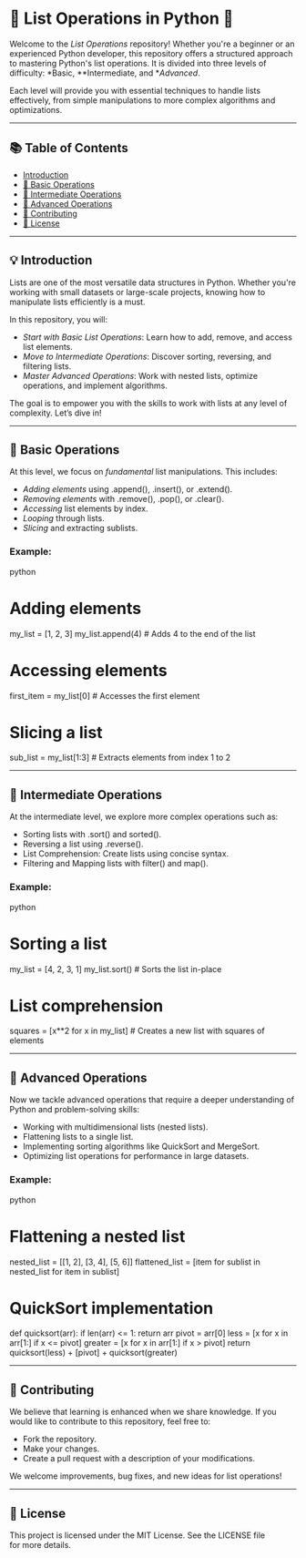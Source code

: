 # 🌟 List Operations in Python 🌟

Welcome to the *List Operations* repository! Whether you're a beginner or an experienced Python developer, this repository offers a structured approach to mastering Python's list operations. It is divided into three levels of difficulty: *Basic, **Intermediate, and **Advanced*.

Each level will provide you with essential techniques to handle lists effectively, from simple manipulations to more complex algorithms and optimizations.

---

## 📚 Table of Contents

- [Introduction](#-introduction)
- [🔹 Basic Operations](#-basic-operations)
- [🔸 Intermediate Operations](#-intermediate-operations)
- [🔧 Advanced Operations](#-advanced-operations)
- [🎯 Contributing](#-contributing)
- [📜 License](#-license)

---

## 💡 Introduction

Lists are one of the most versatile data structures in Python. Whether you're working with small datasets or large-scale projects, knowing how to manipulate lists efficiently is a must.

In this repository, you will:

- *Start with Basic List Operations*: Learn how to add, remove, and access list elements.
- *Move to Intermediate Operations*: Discover sorting, reversing, and filtering lists.
- *Master Advanced Operations*: Work with nested lists, optimize operations, and implement algorithms.

The goal is to empower you with the skills to work with lists at any level of complexity. Let’s dive in!

---

## 🔹 Basic Operations

At this level, we focus on *fundamental* list manipulations. This includes:

- *Adding elements* using .append(), .insert(), or .extend().
- *Removing elements* with .remove(), .pop(), or .clear().
- *Accessing* list elements by index.
- *Looping* through lists.
- *Slicing* and extracting sublists.

### Example:
python
# Adding elements
my_list = [1, 2, 3]
my_list.append(4)  # Adds 4 to the end of the list

# Accessing elements
first_item = my_list[0]  # Accesses the first element

# Slicing a list
sub_list = my_list[1:3]  # Extracts elements from index 1 to 2


---

## 🔸 Intermediate Operations

At the intermediate level, we explore more complex operations such as:

- Sorting lists with .sort() and sorted().
- Reversing a list using .reverse().
- List Comprehension: Create lists using concise syntax.
- Filtering and Mapping lists with filter() and map().

### Example:
python
# Sorting a list
my_list = [4, 2, 3, 1]
my_list.sort()  # Sorts the list in-place

# List comprehension
squares = [x**2 for x in my_list]  # Creates a new list with squares of elements


---

## 🔧 Advanced Operations

Now we tackle advanced operations that require a deeper understanding of Python and problem-solving skills:

- Working with multidimensional lists (nested lists).
- Flattening lists to a single list.
- Implementing sorting algorithms like QuickSort and MergeSort.
- Optimizing list operations for performance in large datasets.

### Example:
python
# Flattening a nested list
nested_list = [[1, 2], [3, 4], [5, 6]]
flattened_list = [item for sublist in nested_list for item in sublist]

# QuickSort implementation
def quicksort(arr):
    if len(arr) <= 1:
        return arr
    pivot = arr[0]
    less = [x for x in arr[1:] if x <= pivot]
    greater = [x for x in arr[1:] if x > pivot]
    return quicksort(less) + [pivot] + quicksort(greater)


---

## 🎯 Contributing

We believe that learning is enhanced when we share knowledge. If you would like to contribute to this repository, feel free to:

- Fork the repository.
- Make your changes.
- Create a pull request with a description of your modifications.

We welcome improvements, bug fixes, and new ideas for list operations!

---

## 📜 License

This project is licensed under the MIT License. See the LICENSE file for more details.